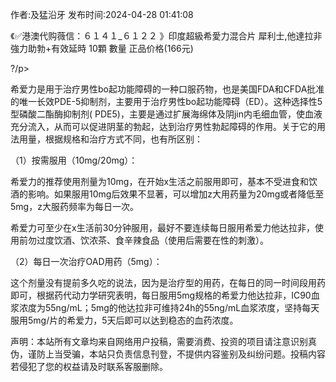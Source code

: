<p>作者:及猛沿牙 发布时间:2024-04-28 01:41:08</p>
<p>《✅港澳代购薇信：６１４１_６１２２ 》印度超級希愛力混合片 犀利士,他達拉非 強力助勃+有效延時 10顆 數量 正品价格(166元) </p>
									<p>    ?/p><p>  希爱力是用于治疗男性bo起功能障碍的一种口服药物，也是美国FDA和CFDA批准的唯一长效PDE-5抑制剂，主要用于治疗男性bo起功能障碍（ED）。这种选择性5 型磷酸二酯酶抑制剂( PDE5)，主要是通过扩展海绵体及阴jin内毛细血管，使血液充分流入，从而可以促进阴茎的勃起，达到治疗男性勃起障碍的作用。关于它的用法用量，根据规格和治疗方式不同，也有所区别：</p><p>（1）按需服用（10mg/20mg）：</p><p>希爱力的推荐使用剂量为10mg，在开始x生活之前服用即可，基本不受进食和饮酒的影响。如果服用10mg后效果不显著，可以增加z大用药量为20mg或者降低至5mg，z大服药频率为每日一次。</p><p>希爱力可至少在x生活前30分钟服用，最好不要连续每日服用希爱力他达拉非，使用前勿过度饮酒、饮浓茶、食辛辣食品（使用后需要在性的刺激）。</p><p>（2）每日一次治疗OAD用药（5mg）：</p><p>这个剂量没有提前多久吃的说法，因为是治疗型的用药，在每日的同一时间段用药即可，根据药代动力学研究表明，每日服用5mg规格的希爱力他达拉非，IC90血浆浓度为55ng/mL；5mg的他达拉非可维持24h的55ng/mL血浆浓度，坚持每天服用5mg/片的希爱力，5天后即可以达到稳态的血药浓度。</p>				声明：本站所有文章均来自网络用户投稿，需要消费、投资的项目请注意识别真伪，谨防上当受骗，本站只负责信息刊登，不提供内容鉴别及纠纷问题。投稿内容若侵犯了您的权益请及时联系客服删除。				

